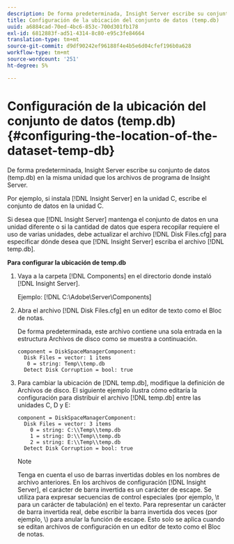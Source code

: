```yaml
---
description: De forma predeterminada, Insight Server escribe su conjunto de datos (temp.db) en la misma unidad que los archivos de programa de Insight Server.
title: Configuración de la ubicación del conjunto de datos (temp.db)
uuid: a6884cad-70ed-4bc6-853c-700d301fb178
exl-id: 6812883f-ad51-4314-8c80-e95c3fe84664
translation-type: tm+mt
source-git-commit: d9df90242ef96188f4e4b5e6d04cfef196b0a628
workflow-type: tm+mt
source-wordcount: '251'
ht-degree: 5%

---
```


# Configuración de la ubicación del conjunto de datos (temp.db){#configuring-the-location-of-the-dataset-temp-db}

De forma predeterminada, Insight Server escribe su conjunto de datos (temp.db) en la misma unidad que los archivos de programa de Insight Server.

Por ejemplo, si instala [!DNL Insight Server] en la unidad C, escribe el conjunto de datos en la unidad C.

Si desea que [!DNL Insight Server] mantenga el conjunto de datos en una unidad diferente o si la cantidad de datos que espera recopilar requiere el uso de varias unidades, debe actualizar el archivo [!DNL Disk Files.cfg] para especificar dónde desea que [!DNL Insight Server] escriba el archivo [!DNL temp.db].

**Para configurar la ubicación de temp.db**

1. Vaya a la carpeta [!DNL Components] en el directorio donde instaló [!DNL Insight Server].

   Ejemplo: [!DNL C:\Adobe\Server\Components]

1. Abra el archivo [!DNL Disk Files.cfg] en un editor de texto como el Bloc de notas.

   De forma predeterminada, este archivo contiene una sola entrada en la estructura Archivos de disco como se muestra a continuación.

   ```
   component = DiskSpaceManagerComponent:
     Disk Files = vector: 1 items
      0 = string: Temp\\temp.db
     Detect Disk Corruption = bool: true
   ```

1. Para cambiar la ubicación de [!DNL temp.db], modifique la definición de Archivos de disco. El siguiente ejemplo ilustra cómo editaría la configuración para distribuir el archivo [!DNL temp.db] entre las unidades C, D y E:

   ```
   component = DiskSpaceManagerComponent:
     Disk Files = vector: 3 items
       0 = string: C:\\Temp\\temp.db
       1 = string: D:\\Temp\\temp.db
       2 = string: E:\\Temp\\temp.db
     Detect Disk Corruption = bool: true
   ```

   >[!NOTE]
   >
   >Tenga en cuenta el uso de barras invertidas dobles en los nombres de archivo anteriores. En los archivos de configuración [!DNL Insight Server], el carácter de barra invertida es un carácter de escape. Se utiliza para expresar secuencias de control especiales (por ejemplo, \t para un carácter de tabulación) en el texto. Para representar un carácter de barra invertida real, debe escribir la barra invertida dos veces (por ejemplo, \\) para anular la función de escape. Esto solo se aplica cuando se editan archivos de configuración en un editor de texto como el Bloc de notas.
